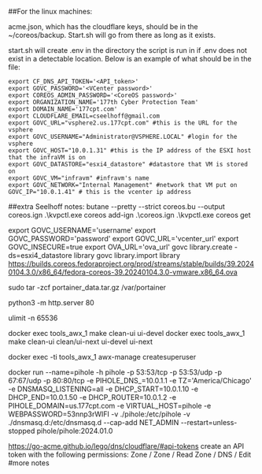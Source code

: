 ##For the linux machines:

acme.json, which has the cloudflare keys, should be in the ~/coreos/backup. Start.sh will go from there as long as it exists. 

start.sh will create .env in the directory the script is run in if .env does not exist in a detectable location. Below is an example of what should be in the file:
```
export CF_DNS_API_TOKEN='<API_token>' 
export GOVC_PASSWORD='<VCenter password>'
export COREOS_ADMIN_PASSWORD='<CoreOS password>'
export ORGANIZATION_NAME='177th Cyber Protection Team'
export DOMAIN_NAME='177cpt.com'
export CLOUDFLARE_EMAIL=cseelhoff@gmail.com
export GOVC_URL="vsphere2.us.177cpt.com" #this is the URL for the vsphere
export GOVC_USERNAME="Administrator@VSPHERE.LOCAL" #login for the vsphere
export GOVC_HOST="10.0.1.31" #this is the IP address of the ESXI host that the infraVM is on
export GOVC_DATASTORE="esxi4_datastore" #datastore that VM is stored on
export GOVC_VM="infravm" #infravm's name
export GOVC_NETWORK="Internal Management" #network that VM put on 
GOVC_IP="10.0.1.41" # this is the vcenter ip address
```

##extra Seelhoff notes:
butane --pretty --strict coreos.bu --output coreos.ign
.\kvpctl.exe coreos add-ign .\coreos.ign
.\kvpctl.exe coreos get

export GOVC_USERNAME='username'
export GOVC_PASSWORD='password'
export GOVC_URL='vcenter_url'
export GOVC_INSECURE=true
export OVA_URL='ova_url'
govc library.create -ds=esxi4_datastore library
govc library.import library https://builds.coreos.fedoraproject.org/prod/streams/stable/builds/39.20240104.3.0/x86_64/fedora-coreos-39.20240104.3.0-vmware.x86_64.ova

sudo tar -zcf portainer_data.tar.gz /var/portainer

python3 -m http.server 80

ulimit -n 65536 

docker exec tools_awx_1 make clean-ui ui-devel
docker exec tools_awx_1 make clean-ui clean/ui-next ui-devel ui-next

docker exec -ti tools_awx_1 awx-manage createsuperuser

docker run --name=pihole -h pihole -p 53:53/tcp -p 53:53/udp -p 67:67/udp -p 80:80/tcp -e PIHOLE_DNS_=10.0.1.1 -e TZ='America/Chicago' -e DNSMASQ_LISTENING=all -e DHCP_START=10.0.1.10 -e DHCP_END=10.0.1.50 -e DHCP_ROUTER=10.0.1.2 -e PIHOLE_DOMAIN=us.177cpt.com -e VIRTUAL_HOST=pihole -e WEBPASSWORD=53nnp3rWIFI -v ./pihole:/etc/pihole -v ./dnsmasq.d:/etc/dnsmasq.d --cap-add NET_ADMIN --restart=unless-stopped pihole/pihole:2024.01.0

https://go-acme.github.io/lego/dns/cloudflare/#api-tokens
create an API token with the following permissions:
Zone / Zone / Read
Zone / DNS / Edit
#more notes
